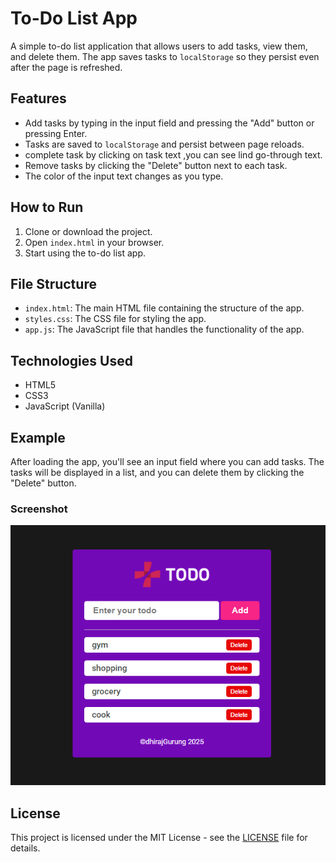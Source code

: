 # To-Do List App

A simple to-do list application that allows users to add tasks, view them, and delete them. The app saves tasks to `localStorage` so they persist even after the page is refreshed.

## Features

- Add tasks by typing in the input field and pressing the "Add" button or pressing Enter.
- Tasks are saved to `localStorage` and persist between page reloads.
- complete task by clicking on task text ,you can see lind go-through text.
- Remove tasks by clicking the "Delete" button next to each task.
- The color of the input text changes as you type.

## How to Run

1. Clone or download the project.
2. Open `index.html` in your browser.
3. Start using the to-do list app.

## File Structure

- `index.html`: The main HTML file containing the structure of the app.
- `styles.css`: The CSS file for styling the app.
- `app.js`: The JavaScript file that handles the functionality of the app.

## Technologies Used

- HTML5
- CSS3
- JavaScript (Vanilla)

## Example

After loading the app, you'll see an input field where you can add tasks. The tasks will be displayed in a list, and you can delete them by clicking the "Delete" button.

### Screenshot

![Todo List Preview](assets/Capture.PNG)

## License

This project is licensed under the MIT License - see the [LICENSE](LICENSE) file for details.
